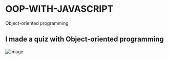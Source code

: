 # OOP-WITH-JAVASCRIPT
Object-oriented programming
## I made a quiz with Object-oriented programming

![image](https://user-images.githubusercontent.com/57459718/136255425-5a380494-228f-4b69-bb8a-a66cc042ce49.png)
